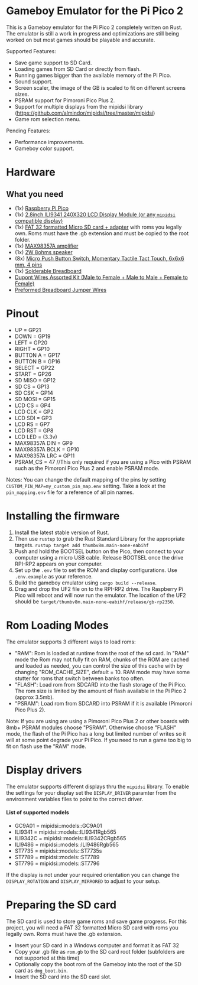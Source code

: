 # Gameboy Emulator for the Pi Pico 2

This is a Gameboy emulator for the Pi Pico 2 completely written on Rust. The emulator is still a work in progress and optimizations are still being worked on but most games should be playable and accurate.

Supported Features:
* Save game support to SD Card.
* Loading games from SD Card or directly from flash.
* Running games bigger than the available memory of the Pi Pico.
* Sound support.
* Screen scaler, the image of the GB is scaled to fit on different screens sizes.
* PSRAM support for Pimoroni Pico Plus 2.
* Support for multiple displays from the mipidsi library (https://github.com/almindor/mipidsi/tree/master/mipidsi)
* Game rom selection menu.

Pending Features:
* Performance improvements.
* Gameboy color support.


# Hardware
## What you need
* (1x) [Raspberry Pi Pico](https://a.co/d/44gvGwD)
* (1x) [2.8inch ILI9341 240X320 LCD Display Module (or any `mipidsi` compatible display) ](https://a.co/d/auhlHku)
* (1x) [FAT 32 formatted Micro SD card + adapter](https://amzn.to/3ICKzcm) with roms you legally own. Roms must have the .gb extension and must be copied to the root folder.
* (1x) [MAX98357A amplifier](https://a.co/d/htfXmeY)
* (1x) [2W 8ohms speaker](https://a.co/d/fGtjUVC)
* (8x) [Micro Push Button Switch, Momentary Tactile Tact Touch, 6x6x6 mm, 4 pins](https://amzn.to/3dyXBsx)
* (1x) [Solderable Breadboard](https://amzn.to/3lwvfDi)
* [Dupont Wires Assorted Kit (Male to Female + Male to Male + Female to Female)](https://amzn.to/3HtbvdO)
* [Preformed Breadboard Jumper Wires](https://amzn.to/3rxwVjM)


# Pinout
* UP = GP21
* DOWN = GP19
* LEFT = GP20
* RIGHT = GP10
* BUTTON A = GP17
* BUTTON B = GP16
* SELECT = GP22
* START = GP26
* SD MISO = GP12
* SD CS = GP13
* SD CSK = GP14
* SD MOSI = GP15
* LCD CS = GP4
* LCD CLK = GP2
* LCD SDI = GP3
* LCD RS = GP7
* LCD RST = GP8
* LCD LED = (3.3v)
* MAX98357A DIN = GP9
* MAX98357A BCLK = GP10
* MAX98357A LRC = GP11
* PSRAM_CS = 47 //This only required if you are using a Pico with PSRAM such as the Pimoroni Pico Plus 2 and enable PSRAM mode.

Notes: You can change the default mapping of the pins by setting `CUSTOM_PIN_MAP=my_custom_pin_map.env` setting.
Take a look at the `pin_mapping.env` file for a reference of all pin names.

# Installing the firmware
1. Install the latest stable version of Rust.
2. Then use `rustup` to grab the Rust Standard Library for the appropriate targets.
`rustup target add thumbv8m.main-none-eabihf`
3. Push and hold the BOOTSEL button on the Pico, then connect to your computer using a micro USB cable. Release BOOTSEL once the drive RPI-RP2 appears on your computer.
4. Set up the `.env` file to set the ROM and display configurations. Use `.env.example` as your reference.
5. Build the gameboy emulator using `cargo build --release`.
6. Drag and drop the UF2 file on to the RPI-RP2 drive. The Raspberry Pi Pico will reboot and will now run the emulator. The location of the UF2 should be `target/thumbv8m.main-none-eabihf/release/gb-rp2350`.

# Rom Loading Modes
The emulator supports 3 different ways to load roms:
* "RAM": Rom is loaded at runtime from the root of the sd card. In "RAM" mode the Rom may not fully fit on RAM, chunks of the ROM are cached and loaded as needed, you can control the size of this cache with by changing "ROM_CACHE_SIZE", default = 10. RAM mode may have some stutter for roms that switch between banks too often.
* "FLASH": Load rom from SDCARD into the flash storage of the Pi Pico. The rom size is limited by the amount of flash available in the Pi Pico 2 (approx 3.5mb).
* "PSRAM": Load rom from SDCARD into PSRAM if it is available (Pimoroni Pico Plus 2).
 
Note: If you are using are using a Pimoroni Pico Plus 2 or other boards with 8mb+ PSRAM modules choose "PSRAM". Otherwise choose "FLASH" mode, the flash of the Pi Pico has a long but limited number of writes so it will at some point degrade your Pi Pico. If you need to run a game too big to fit on flash use the "RAM" mode.


 # Display drivers
 The emulator supports different displays thru the `mipidsi` library. To enable the settings for your display set the `DISPLAY_DRIVER` paramter from the environment variables files to point to the correct driver.
#### List of supported models
* GC9A01 = mipidsi::models::GC9A01
* ILI9341 = mipidsi::models::ILI9341Rgb565
* ILI9342C = mipidsi::models::ILI9342CRgb565
* ILI9486 = mipidsi::models::ILI9486Rgb565
* ST7735 = mipidsi::models::ST7735s
* ST7789 = mipidsi::models::ST7789
* ST7796 = mipidsi::models::ST7796

If the display is not under your required orientation you can change the `DISPLAY_ROTATION` and `DISPLAY_MIRRORED` to adjust to your setup.

# Preparing the SD card
The SD card is used to store game roms and save game progress. For this project, you will need a FAT 32 formatted Micro SD card with roms you legally own. Roms must have the .gb extension.

* Insert your SD card in a Windows computer and format it as FAT 32
* Copy your .gb file as `rom.gb` to the SD card root folder (subfolders are not supported at this time)
* Optionally copy the boot rom of the Gameboy into the root of the SD card as `dmg_boot.bin`. 
* Insert the SD card into the SD card slot.

